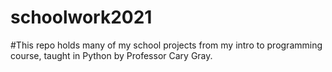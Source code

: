 # schoolwork2021

#This repo holds many of my school projects from my intro to programming course, taught in Python by Professor Cary Gray.

